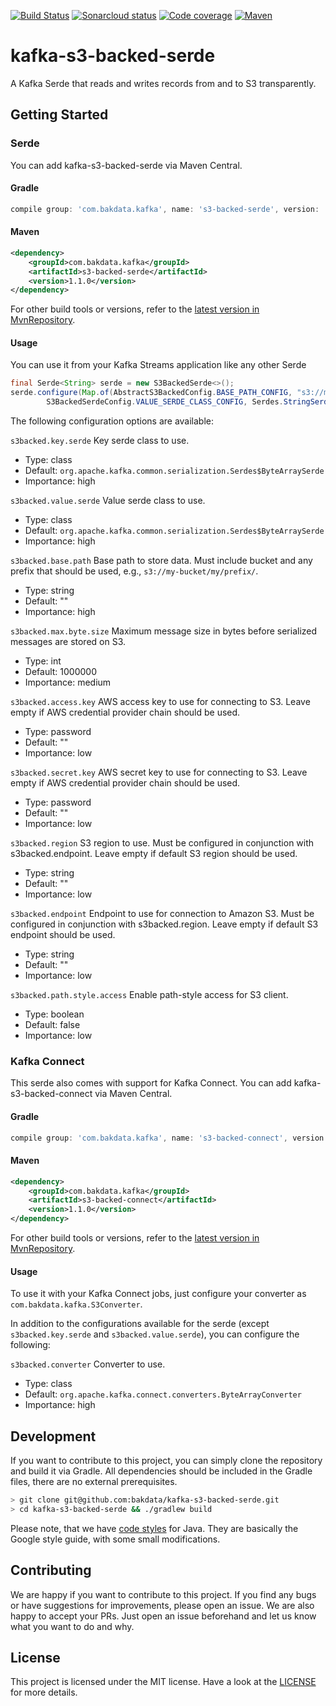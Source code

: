[![Build Status](https://dev.azure.com/bakdata/public/_apis/build/status/bakdata.kafka-s3-backed-serde?branchName=master)](https://dev.azure.com/bakdata/public/_build/latest?definitionId=20&branchName=master)
[![Sonarcloud status](https://sonarcloud.io/api/project_badges/measure?project=com.bakdata.kafka%3As3-backed-serde&metric=alert_status)](https://sonarcloud.io/dashboard?id=com.bakdata.kafka%3As3-backed-serde)
[![Code coverage](https://sonarcloud.io/api/project_badges/measure?project=com.bakdata.kafka%3As3-backed-serde&metric=coverage)](https://sonarcloud.io/dashboard?id=com.bakdata.kafka%3As3-backed-serde)
[![Maven](https://img.shields.io/maven-central/v/com.bakdata.kafka/s3-backed-serde.svg)](https://search.maven.org/search?q=g:com.bakdata.kafka%20AND%20a:s3-backed-serde&core=gav)

# kafka-s3-backed-serde
A Kafka Serde that reads and writes records from and to S3 transparently.

## Getting Started

### Serde

You can add kafka-s3-backed-serde via Maven Central.

#### Gradle
```gradle
compile group: 'com.bakdata.kafka', name: 's3-backed-serde', version: '1.1.0'
```

#### Maven
```xml
<dependency>
    <groupId>com.bakdata.kafka</groupId>
    <artifactId>s3-backed-serde</artifactId>
    <version>1.1.0</version>
</dependency>
```

For other build tools or versions, refer to the [latest version in MvnRepository](https://mvnrepository.com/artifact/com.bakdata.kafka/s3-backed-serde/latest).

#### Usage

You can use it from your Kafka Streams application like any other Serde

```java
final Serde<String> serde = new S3BackedSerde<>();
serde.configure(Map.of(AbstractS3BackedConfig.BASE_PATH_CONFIG, "s3://my-bucket/",
        S3BackedSerdeConfig.VALUE_SERDE_CLASS_CONFIG, Serdes.StringSerde.class), false);
```

The following configuration options are available:

``s3backed.key.serde``
  Key serde class to use.

  * Type: class
  * Default: `org.apache.kafka.common.serialization.Serdes$ByteArraySerde`
  * Importance: high

``s3backed.value.serde``
  Value serde class to use.

  * Type: class
  * Default: `org.apache.kafka.common.serialization.Serdes$ByteArraySerde`
  * Importance: high

``s3backed.base.path``
  Base path to store data. Must include bucket and any prefix that should be used, e.g., `s3://my-bucket/my/prefix/`.

  * Type: string
  * Default: ""
  * Importance: high

``s3backed.max.byte.size``
  Maximum message size in bytes before serialized messages are stored on S3.

  * Type: int
  * Default: 1000000
  * Importance: medium

``s3backed.access.key``
  AWS access key to use for connecting to S3. Leave empty if AWS credential provider chain should be used.

  * Type: password
  * Default: ""
  * Importance: low

``s3backed.secret.key``
  AWS secret key to use for connecting to S3. Leave empty if AWS credential provider chain should be used.

  * Type: password
  * Default: ""
  * Importance: low

``s3backed.region``
  S3 region to use. Must be configured in conjunction with s3backed.endpoint. Leave empty if default S3 region should be used.

  * Type: string
  * Default: ""
  * Importance: low

``s3backed.endpoint``
  Endpoint to use for connection to Amazon S3. Must be configured in conjunction with s3backed.region. Leave empty if default S3 endpoint should be used.

  * Type: string
  * Default: ""
  * Importance: low

``s3backed.path.style.access``
  Enable path-style access for S3 client.

  * Type: boolean
  * Default: false
  * Importance: low

### Kafka Connect

This serde also comes with support for Kafka Connect.
You can add kafka-s3-backed-connect via Maven Central.

#### Gradle
```gradle
compile group: 'com.bakdata.kafka', name: 's3-backed-connect', version: '1.1.0'
```

#### Maven
```xml
<dependency>
    <groupId>com.bakdata.kafka</groupId>
    <artifactId>s3-backed-connect</artifactId>
    <version>1.1.0</version>
</dependency>
```

For other build tools or versions, refer to the [latest version in MvnRepository](https://mvnrepository.com/artifact/com.bakdata.kafka/s3-backed-connect/latest).

#### Usage

To use it with your Kafka Connect jobs, just configure your converter as `com.bakdata.kafka.S3Converter`.

In addition to the configurations available for the serde (except `s3backed.key.serde` and `s3backed.value.serde`),
you can configure the following:

``s3backed.converter``
  Converter to use.

  * Type: class
  * Default: `org.apache.kafka.connect.converters.ByteArrayConverter`
  * Importance: high

## Development

If you want to contribute to this project, you can simply clone the repository and build it via Gradle.
All dependencies should be included in the Gradle files, there are no external prerequisites.

```bash
> git clone git@github.com:bakdata/kafka-s3-backed-serde.git
> cd kafka-s3-backed-serde && ./gradlew build
```

Please note, that we have [code styles](https://github.com/bakdata/bakdata-code-styles) for Java.
They are basically the Google style guide, with some small modifications.

## Contributing

We are happy if you want to contribute to this project.
If you find any bugs or have suggestions for improvements, please open an issue.
We are also happy to accept your PRs.
Just open an issue beforehand and let us know what you want to do and why.

## License
This project is licensed under the MIT license.
Have a look at the [LICENSE](https://github.com/bakdata/kafka-s3-backed-serde/blob/master/LICENSE) for more details.
